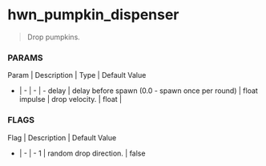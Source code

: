 # hwn_pumpkin_dispenser

> Drop pumpkins.

### PARAMS
 Param | Description | Type | Default Value 
- | - | - | -
 delay |  delay before spawn (0.0 - spawn once per round) | float
 impulse |  drop velocity. | float | 

### FLAGS
 Flag | Description | Default Value 
 - | - | -
 1 |  random drop direction. | false